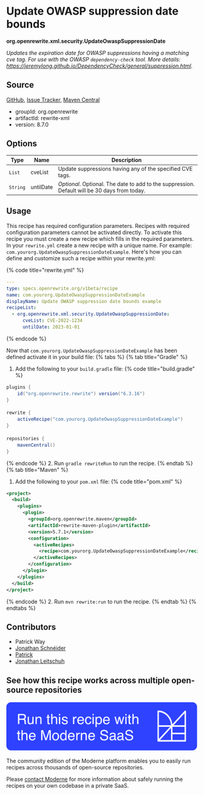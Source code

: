 # Update OWASP suppression date bounds

**org.openrewrite.xml.security.UpdateOwaspSuppressionDate**

_Updates the expiration date for OWASP suppressions having a matching cve tag. For use with the OWASP `dependency-check` tool. More details: https://jeremylong.github.io/DependencyCheck/general/suppression.html._

## Source

[GitHub](https://github.com/openrewrite/rewrite/blob/main/rewrite-xml/src/main/java/org/openrewrite/xml/security/UpdateOwaspSuppressionDate.java), [Issue Tracker](https://github.com/openrewrite/rewrite/issues), [Maven Central](https://central.sonatype.com/artifact/org.openrewrite/rewrite-xml/8.7.0/jar)

* groupId: org.openrewrite
* artifactId: rewrite-xml
* version: 8.7.0

## Options

| Type | Name | Description |
| -- | -- | -- |
| `List` | cveList | Update suppressions having any of the specified CVE tags. |
| `String` | untilDate | *Optional*. Optional. The date to add to the suppression. Default will be 30 days from today. |


## Usage

This recipe has required configuration parameters. Recipes with required configuration parameters cannot be activated directly. To activate this recipe you must create a new recipe which fills in the required parameters. In your `rewrite.yml` create a new recipe with a unique name. For example: `com.yourorg.UpdateOwaspSuppressionDateExample`.
Here's how you can define and customize such a recipe within your rewrite.yml:

{% code title="rewrite.yml" %}
```yaml
---
type: specs.openrewrite.org/v1beta/recipe
name: com.yourorg.UpdateOwaspSuppressionDateExample
displayName: Update OWASP suppression date bounds example
recipeList:
  - org.openrewrite.xml.security.UpdateOwaspSuppressionDate:
      cveList: CVE-2022-1234
      untilDate: 2023-01-01
```
{% endcode %}

Now that `com.yourorg.UpdateOwaspSuppressionDateExample` has been defined activate it in your build file:
{% tabs %}
{% tab title="Gradle" %}
1. Add the following to your `build.gradle` file:
{% code title="build.gradle" %}
```groovy
plugins {
    id("org.openrewrite.rewrite") version("6.3.16")
}

rewrite {
    activeRecipe("com.yourorg.UpdateOwaspSuppressionDateExample")
}

repositories {
    mavenCentral()
}
```
{% endcode %}
2. Run `gradle rewriteRun` to run the recipe.
{% endtab %}
{% tab title="Maven" %}
1. Add the following to your `pom.xml` file:
{% code title="pom.xml" %}
```xml
<project>
  <build>
    <plugins>
      <plugin>
        <groupId>org.openrewrite.maven</groupId>
        <artifactId>rewrite-maven-plugin</artifactId>
        <version>5.7.1</version>
        <configuration>
          <activeRecipes>
            <recipe>com.yourorg.UpdateOwaspSuppressionDateExample</recipe>
          </activeRecipes>
        </configuration>
      </plugin>
    </plugins>
  </build>
</project>
```
{% endcode %}
2. Run `mvn rewrite:run` to run the recipe.
{% endtab %}
{% endtabs %}

## Contributors
* Patrick Way
* [Jonathan Schnéider](mailto:jkschneider@gmail.com)
* [Patrick](mailto:patway99@gmail.com)
* [Jonathan Leitschuh](mailto:jonathan.leitschuh@gmail.com)


## See how this recipe works across multiple open-source repositories

[![Moderne Link Image](/.gitbook/assets/ModerneRecipeButton.png)](https://app.moderne.io/recipes/org.openrewrite.xml.security.UpdateOwaspSuppressionDate)

The community edition of the Moderne platform enables you to easily run recipes across thousands of open-source repositories.

Please [contact Moderne](https://moderne.io/product) for more information about safely running the recipes on your own codebase in a private SaaS.
